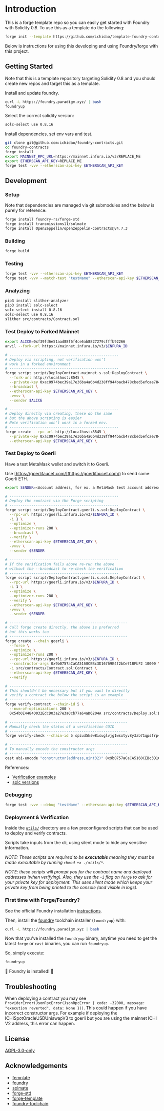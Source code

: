 # Introduction

This is a forge template repo so you can easily get started with Foundry with Solidity 0.8.  To use this as a template do the following:

```bash
forge init --template https://github.com/ichidao/template-foundry-contracts-0-8 project_name
```

Below is instructions for using this developing and using Foundry/forge with this project.

## Getting Started

Note that this is a template repository targeting Solidity 0.8 and you should create new repos and target this as a template.

Install and update foundry.

```bash
curl -L https://foundry.paradigm.xyz/ | bash
foundryup
```

Select the correct solidity version:

```bash
solc-select use 0.8.16
```

Install dependencies, set env vars and test.

```bash
git clone git@github.com:ichidao/foundry-contracts.git
cd foundry-contracts
forge install
export MAINNET_RPC_URL=https://mainnet.infura.io/v3/REPLACE_ME
export ETHERSCAN_API_KEY=REPLACE_ME
forge test -vvv --etherscan-api-key $ETHERSCAN_API_KEY
```

## Development

### Setup

Note that dependencies are managed via git submodules and the below is purely for reference:

```bash
forge install foundry-rs/forge-std
forge install transmissions11/solmate
forge install OpenZeppelin/openzeppelin-contracts@v4.7.3
```

### Building

```bash
forge build
```

### Testing

```bash
forge test -vvv --etherscan-api-key $ETHERSCAN_API_KEY
forge test -vvv --match-test "testName" --etherscan-api-key $ETHERSCAN_API_KEY
```

### Analyzing

```bash
pip3 install slither-analyzer
pip3 install solc-select
solc-select install 0.8.16
solc-select use 0.8.16
slither src/contracts/Contract.sol
```

### Test Deploy to Forked Mainnet

```bash
export ALICE=0xf39fd6e51aad88f6f4ce6ab8827279cfffb92266
anvil --fork-url https://mainnet.infura.io/v3/$INFURA_ID

# --------------------------------------------------
# Deploy via scripting, not verification won't
# work in a forked environment
# --------------------------------------------------
forge script script/DeployContract.mainnet.s.sol:DeployContract \
  --fork-url http://localhost:8545 \
  --private-key 0xac0974bec39a17e36ba4a6b4d238ff944bacb478cbed5efcae784d7bf4f2ff80 \
  --broadcast \
  --etherscan-api-key $ETHERSCAN_API_KEY \
  -vvvv \
  --sender $ALICE

# --------------------------------------------------
# Deploy directly via creating, these do the same
# but the above scripting is easier
# Note verification won't work in a forked env.
# --------------------------------------------------
forge create --rpc-url http://localhost:8545 \
  --private-key 0xac0974bec39a17e36ba4a6b4d238ff944bacb478cbed5efcae784d7bf4f2ff80 src/contracts/Contract.sol:Contract \
  --etherscan-api-key $ETHERSCAN_API_KEY \
```

### Test Deploy to Goerli

Have a test MetaMask wellet and switch it to Goerli.

Use [https://goerlifaucet.com/](https://goerlifaucet.com/) to send some Goerli ETH.

```bash
export SENDER=<Account address, for ex. a MetaMask test account address>

# --------------------------------------------------
# Deploy the contract via the Forge scripting
# --------------------------------------------------
forge script script/DeployContract.goerli.s.sol:DeployContract \
  --rpc-url https://goerli.infura.io/v3/$INFURA_ID \
  -i 1 \
  --optimize \
  --optimizer-runs 200 \
  --broadcast \
  --verify \
  --etherscan-api-key $ETHERSCAN_API_KEY \
  -vvvv \
  --sender $SENDER

# --------------------------------------------------
# If the verification fails above re-run the above
# without the --broadcast to re-check the verification
# --------------------------------------------------
forge script script/DeployContract.goerli.s.sol:DeployContract \
  --rpc-url https://goerli.infura.io/v3/$INFURA_ID \
  -i 1 \
  --optimize \
  --optimizer-runs 200 \
  --verify \
  --etherscan-api-key $ETHERSCAN_API_KEY \
  -vvvv \
  --sender $SENDER

# ------------------------------------------------------
# Call forge create directly, the above is preferred
# but this works too
# ------------------------------------------------------
forge create --chain goerli \
  --force \
  --optimize \
  --optimizer-runs 200 \
  --rpc-url https://goerli.infura.io/v3/$INFURA_ID \
  --constructor-args 0x9b0757aCaCA5160CEBc3D16769E4f2bCe71BFbF2 10000 \
  -i src/contracts/Contract.sol:Contract \
  --etherscan-api-key $ETHERSCAN_API_KEY \
  --verify

# ------------------------------------------------------
# This shouldn't be necessary but if you want to directly
# verify a contract the below the script is an example
# ------------------------------------------------------
forge verify-contract --chain-id 5 \
  --num-of-optimizations 200 \
  0x54b0E44840032EdcD03a27e3a0cb77a64aD6204A src/contracts/Deploy.sol:Deploy $ETHERSCAN_API_KEY

# ------------------------------------------------------
# Manually check the status of a verification GUID
# ------------------------------------------------------
forge verify-check --chain-id 5 spzud5ksw8isuglvjg1wsxtyv8y3ab71qpsfrp42rbhdqyh65c $ETHERSCAN_API_KEY

# ------------------------------------------------------
# To manually encode the constructor args
# ------------------------------------------------------
cast abi-encode "constructor(address,uint32)" 0x9b0757aCaCA5160CEBc3D16769E4f2bCe71BFbF2 10000
```

References:

- [Verification examples](https://github.com/foundry-rs/foundry/issues/852)
- [solc versions](https://etherscan.io/solcversions)

### Debugging

```bash
forge test -vvv --debug "testName" --etherscan-api-key $ETHERSCAN_API_KEY
```

### Deployment & Verification

Inside the [`utils/`](./utils/) directory are a few preconfigured scripts that can be used to deploy and verify contracts.

Scripts take inputs from the cli, using silent mode to hide any sensitive information.

_NOTE: These scripts are required to be **executable** meaning they must be made executable by running `chmod +x ./utils/*`._

_NOTE: these scripts will prompt you for the contract name and deployed addresses (when verifying). Also, they use the `-i` flag on `forge` to ask for your private key for deployment. This uses silent mode which keeps your private key from being printed to the console (and visible in logs)._

### First time with Forge/Foundry?

See the official Foundry installation [instructions](https://github.com/foundry-rs/foundry/blob/master/README.md#installation).

Then, install the [foundry](https://github.com/foundry-rs/foundry) toolchain installer (`foundryup`) with:

```bash
curl -L https://foundry.paradigm.xyz | bash
```

Now that you've installed the `foundryup` binary,
anytime you need to get the latest `forge` or `cast` binaries,
you can run `foundryup`.

So, simply execute:

```bash
foundryup
```

🎉 Foundry is installed! 🎉

## Troubleshooting

When deploying a contract you may see `ProviderError(JsonRpcError(JsonRpcError { code: -32000, message: "execution reverted", data: None }))`.   This could happen if you have incorrect constructor args.  For example if deploying the ICHISpotOracleUSDUniswapV3 to goerli but you are using the mainnet ICHI V2 address, this error can happen.

## License

[AGPL-3.0-only](https://github.com/abigger87/foundry-contracts/blob/master/LICENSE)

## Acknowledgements

- [femplate](https://github.com/abigger87/femplate)
- [foundry](https://github.com/foundry-rs/foundry)
- [solmate](https://github.com/Rari-Capital/solmate)
- [forge-std](https://github.com/brockelmore/forge-std)
- [forge-template](https://github.com/foundry-rs/forge-template)
- [foundry-toolchain](https://github.com/foundry-rs/foundry-toolchain)
